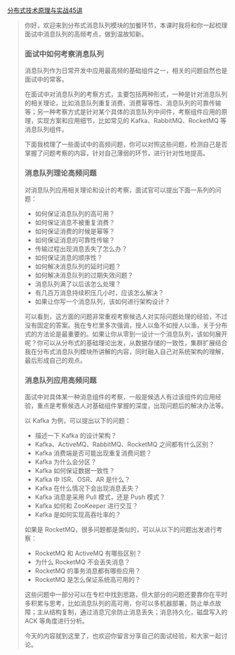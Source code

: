 [分布式技术原理与实战45讲](https://kaiwu.lagou.com/course/courseInfo.htm?courseId=69&sid=20-h5Url-0&buyFrom=2&pageId=1pz4#/detail/pc?id=1935)



> 你好，欢迎来到分布式消息队列模块的加餐环节，本课时我将和你一起梳理面试中消息队列的高频考点，做到温故知新。
>
> ### 面试中如何考察消息队列
>
> 消息队列作为日常开发中应用最高频的基础组件之一，相关的问题自然也是面试中的常客。
>
> 在面试中对消息队列的考察方式，主要包括两种形式，一种是针对消息队列的相关理论，比如消息队列重复消费、消费幂等性、消息队列的可靠传输等；另一种考察方式是针对某个具体的消息队列中间件，考察组件应用的原理，实现方案和应用细节，比如常见的 Kafka、RabbitMQ、RocketMQ 等消息队列组件。
>
> 下面我梳理了一些面试中的高频问题，你可以对照这些问题，检测自己是否掌握了问题考察的内容，针对自己薄弱的环节，进行针对性地提高。
>
> ### 消息队列理论高频问题
>
> 对消息队列应用相关理论和设计的考察，面试官可以提出下面一系列的问题：
>
> - 如何保证消息队列的高可用？
> - 如何保证消息不被重复消费？
> - 如何保证消费的时候是幂等？
> - 如何保证消息的可靠性传输？
> - 传输过程出现消息丢失了怎么办？
> - 如何保证消息的顺序性？
> - 如何解决消息队列的延时问题？
> - 如何解决消息队列的过期失效问题？
> - 消息队列满了以后该怎么处理？
> - 有几百万消息持续积压几小时，应该怎么解决？
> - 如果让你写一个消息队列，该如何进行架构设计？
>
> 可以看到，这方面的问题非常重视考察候选人对实际问题处理的经验，不过没有固定的答案。我在专栏里多次强调，授人以鱼不如授人以渔，关于分布式的方法论是最重要的。如果让你从零到一设计一个消息队列，该如何展开呢？你可以从分布式的基础理论出发，从数据存储的一致性，集群扩展结合我在分布式消息队列模块所讲解的内容，同时融入自己对系统架构的理解，最后形成自己的观点。
>
> ### 消息队列应用高频问题
>
> 面试中对具体某一种消息组件的考察，一般是候选人有过该组件的应用经验，重点是考察候选人对基础组件掌握的深度，出现问题后的解决办法等。
>
> 以 Kafka 为例，可以提出以下的问题：
>
> - 描述一下 Kafka 的设计架构？
> - Kafka、ActiveMQ、RabbitMQ、RocketMQ 之间都有什么区别？
> - Kafka 消费端是否可能出现重复消费问题？
> - Kafka 为什么会分区？
> - Kafka 如何保证数据一致性？
> - Kafka 中 ISR、OSR、AR 是什么？
> - Kafka 在什么情况下会出现消息丢失？
> - Kafka 消息是采用 Pull 模式，还是 Push 模式？
> - Kafka 如何和 ZooKeeper 进行交互？
> - Kafka 是如何实现高吞吐率的？
>
> 如果是 RocketMQ，很多问题都是类似的，可以从以下的问题出发进行考察：
>
> - RocketMQ 和 ActiveMQ 有哪些区别？
> - 为什么 RocketMQ 不会丢失消息？
> - RocketMQ 的事务消息都有哪些应用？
> - RocketMQ 是怎么保证系统高可用的？
>
> 这些问题中一部分可以在专栏中找到思路，但大部分的问题还要靠你在平时多积累与思考，比如消息队列的高可用，你可以多机器部署，防止单点故障；主从结构复制，通过消息冗余防止消息丢失；消息持久化，磁盘写入的 ACK 等角度进行分析。
>
> 今天的内容就到这里了，也欢迎你留言分享自己的面试经验，和大家一起讨论。